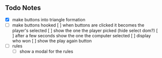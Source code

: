## Todo Notes

- [x] make buttons into triangle formation
- [ ] make buttons hooked
      [ ] when buttons are clicked it becomes the player's selected
      [ ] show the one the player picked (hide select dom?)
      [ ] after a few seconds show the one the computer selected
      [ ] display who won
      [ ] show the play again button
- [ ] rules
  - [ ] show a modal for the rules
